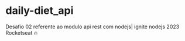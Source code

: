 # daily-diet_api
Desafio 02 referente ao modulo api rest com nodejs| ignite nodejs 2023 Rocketseat 🔥
